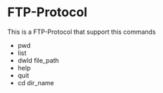 # FTP-Protocol
This is a FTP-Protocol that support this commands
  
  - pwd
  - list
  - dwld file_path
  - help
  - quit
  - cd dir_name
